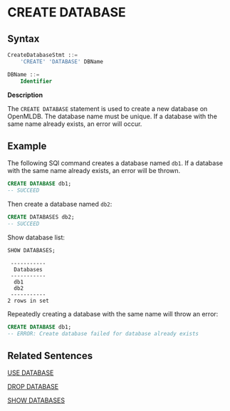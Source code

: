 # CREATE DATABASE

## Syntax

```sql
CreateDatabaseStmt ::=
    'CREATE' 'DATABASE' DBName

DBName ::=
    Identifier
```

**Description**

The `CREATE DATABASE` statement is used to create a new database on OpenMLDB. The database name must be unique. If a database with the same name already exists, an error will occur.

## **Example**

The following SQl command creates a database named `db1`. If a database with the same name already exists, an error will be thrown.

```sql
CREATE DATABASE db1;
-- SUCCEED
```

Then create a database named `db2`:

```sql
CREATE DATABASES db2;
-- SUCCEED
```

Show database list:

```sql
SHOW DATABASES;
```

```
 ----------- 
  Databases  
 ----------- 
  db1        
  db2        
 ----------- 
2 rows in set
```

Repeatedly creating a database with the same name will throw an error:

```sql
CREATE DATABASE db1;
-- ERROR: Create database failed for database already exists
```



## Related Sentences

[USE DATABASE](../ddl/USE_DATABASE_STATEMENT.md)

[DROP DATABASE](./DROP_DATABASE_STATEMENT.md)

[SHOW DATABASES](./SHOW_DATABASES_STATEMENT.md)
